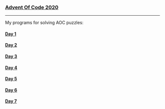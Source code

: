 ### [Advent Of Code 2020](https://adventofcode.com/)
_______________________

My programs for solving AOC puzzles:

#### [Day 1](https://github.com/mdawidowski/AdventOfCode2020/tree/master/src/Day1) 
#### [Day 2](https://github.com/mdawidowski/AdventOfCode2020/tree/master/src/Day2) 
#### [Day 3](https://github.com/mdawidowski/AdventOfCode2020/tree/master/src/Day3) 
#### [Day 4](https://github.com/mdawidowski/AdventOfCode2020/tree/master/src/Day4) 
#### [Day 5](https://github.com/mdawidowski/AdventOfCode2020/tree/master/src/Day5) 
#### [Day 6](https://github.com/mdawidowski/AdventOfCode2020/tree/master/src/Day6) 
#### [Day 7](https://github.com/mdawidowski/AdventOfCode2020/tree/master/src/Day7) 

